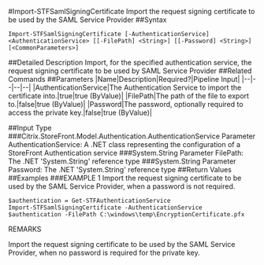#Import-STFSamlSigningCertificate
Import the request signing certificate to be used by the SAML Service Provider
##Syntax
```Import-STFSamlSigningCertificate [-AuthenticationService] <AuthenticationService> [[-FilePath] <String>] [[-Password] <String>] [<CommonParameters>]
```
##Detailed Description
Import, for the specified authentication service, the request signing certificate to be used by SAML Service Provider
##Related Commands
##Parameters
|Name|Description|Required?|Pipeline Input||--|--|--|--||AuthenticationService|The Authentication Service to import the certificate into.|true|true (ByValue)||FilePath|The path of the file to export to.|false|true (ByValue)||Password|The password, optionally required to access the private key.|false|true (ByValue)|##Input Type
###Citrix.StoreFront.Model.Authentication.AuthenticationService
Parameter AuthenticationService: A .NET class representing the configuration of a StoreFront Authentication service
###System.String
Parameter FilePath: The .NET 'System.String' reference type
###System.String
Parameter Password: The .NET 'System.String' reference type
##Return Values
##Examples
###EXAMPLE 1 Import the request signing certificate to be used by the SAML Service Provider, when a password is not required.
```$authentication = Get-STFAuthenticationService
Import-STFSamlSigningCertificate -AuthenticationService $authentication -FilePath C:\windows\temp\EncryptionCertificate.pfx
```
REMARKS

Import the request signing certificate to be used by the SAML Service Provider, when no password is required for the
private key.
